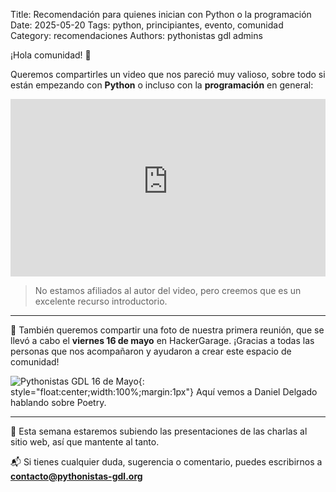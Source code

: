 Title: Recomendación para quienes inician con Python o la programación
Date: 2025-05-20
Tags: python, principiantes, evento, comunidad
Category: recomendaciones
Authors: pythonistas gdl admins

¡Hola comunidad! 🐍

Queremos compartirles un video que nos pareció muy valioso, sobre todo si están empezando con **Python** o incluso con la **programación** en general:

<div style="position:relative;padding-bottom:56.25%;height:0;overflow:hidden;max-width:100%;">
  <iframe src="https://www.youtube-nocookie.com/embed/TkN2i-_4N4g?si=LdJn19WE8iRE8gPR" title="YouTube video player" frameborder="0" allow="accelerometer; autoplay; clipboard-write; encrypted-media; gyroscope; picture-in-picture; web-share" referrerpolicy="strict-origin-when-cross-origin" allowfullscreen style="position:absolute;top:0;left:0;width:100%;height:100%;"></iframe>
</div>

> No estamos afiliados al autor del video, pero creemos que es un excelente recurso introductorio.

---

📸 También queremos compartir una foto de nuestra primera reunión, que se llevó a cabo el **viernes 16 de mayo** en HackerGarage. ¡Gracias a todas las personas que nos acompañaron y ayudaron a crear este espacio de comunidad!


![Pythonistas GDL 16 de Mayo]({static}/images/pythonistas_gdl_16_mayo.jpg){: style="float:center;width:100%;margin:1px"}
Aquí vemos a Daniel Delgado hablando sobre Poetry.

---

📂 Esta semana estaremos subiendo las presentaciones de las charlas al sitio web, así que mantente al tanto.

📬 Si tienes cualquier duda, sugerencia o comentario, puedes escribirnos a  
**[contacto@pythonistas-gdl.org](mailto:contacto@pythonistas-gdl.org)**
